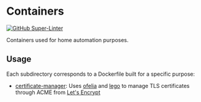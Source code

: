 # Containers
[![GitHub Super-Linter](https://github.com/chili-man/containers/actions/workflows/main.yaml/badge.svg)](https://github.com/marketplace/actions/super-linter)

Containers used for home automation purposes.

## Usage
Each subdirectory corresponds to a Dockerfile built for a specific purpose:


- [certificate-manager](./certificate-manager):
    Uses [ofelia](https://github.com/mcuadros/ofelia) and [lego](https://github.com/go-acme/lego)
    to manage TLS certificates through ACME from [Let's Encrypt](https://letsencrypt.org/)
